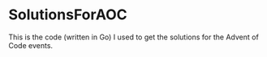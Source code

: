 # SolutionsForAOC
This is the code (written in Go) I used to get the solutions for the Advent of Code events.
